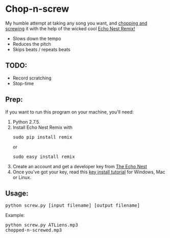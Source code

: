# Chop-n-screw
My humble attempt at taking any song you want, and [chopping and screwing](http://en.wikipedia.org/wiki/Chopped_and_screwed) it with the help of the wicked cool [Echo Nest Remix!](http://echonest.github.io/remix/)
- Slows down the tempo
- Reduces the pitch
- Skips beats / repeats beats

TODO:
-----
- Record scratching
- Stop-time

Prep:
-----
If you want to run this program on your machine, you'll need:
1. Python 2.7.5.
2. Install Echo Nest Remix with <pre>sudo pip install remix</pre> or <pre>sudo easy_install remix</pre>
3. Create an account and get a developer key from [The Echo Nest](http://developer.echonest.com/raw_tutorials/register.html)
4. Once you've got your key, read this [key install tutorial](https://echonest.github.io/remix/keysetup.html) for Windows, Mac or Linux.

Usage:
------
<pre>python screw.py [input_filename] [output_filename]</pre>

Example: <pre>python screw.py ATLiens.mp3 chopped-n-screwed.mp3</pre>
